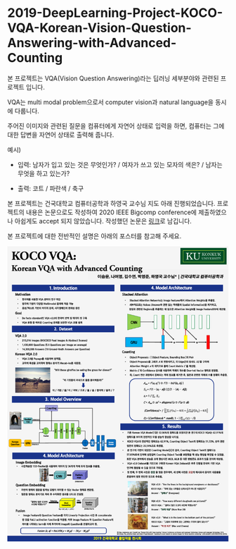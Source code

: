 # 2019-DeepLearning-Project-KOCO-VQA-Korean-Vision-Question-Answering-with-Advanced-Counting

본 프로젝트는 VQA(Vision Question Answering)라는 딥러닝 세부분야와 관련된 프로젝트 입니다.

VQA는 multi modal problem으로서 computer vision과 natural language을 동시에 다룹니다.

주어진 이미지와 관련된 질문을 컴퓨터에게 자연어 상태로 입력을 하면, 컴퓨터는 그에 대한 답변을 자연어 상태로 출력해 줍니다.

예시) <br/>

- 입력: 남자가 입고 있는 것은 무엇인가? / 여자가 쓰고 있는 모자의 색은? / 남자는 무엇을 하고 있는가?

- 출력: 코트 / 파란색 / 축구

본 프로젝트는 건국대학교 컴퓨터공학과 하영국 교수님 지도 아래 진행되었습니다. 프로젝트의 내용은 논문으로도 작성하여 2020 IEEE Bigcomp conference에 제출하였으나 아쉽게도 accept 되지 않았습니다. 작성했던 논문은 [링크][0]로 남깁니다.

본 프로젝트에 대한 전반적인 설명은 아래의 포스터를 참고해 주세요.

![KOCO VQA](/포스터.PNG)

[0]: /KOCO_VQA_Korean_VQA_with_Advanced_Counting.pdf

<!--이번 프로젝트는 쉽지 않은 프로젝트였다. 이미지와 자연어처리를 동시에 다뤄야하는 분야였기 때문이다.베이스로 삼은 코드(https://github.com/Cyanogenoid/vqa-counting/tree/master/vqa-v2)를 한국어에 맞게 수정, 보완하기 위해 수많은 시도를 하였다. 자연어처리 부분에 BERT를 적용해보기도 하고, 여러 fusion 방식(Linearsum, MLB, MCB)을 적용해보려고 노력하였다. 시도한 것 중 상당부분은 실패하였지만 결과적으로는 소기의 성과를 얻으며 프로젝트를 마칠 수 있었다.-->

